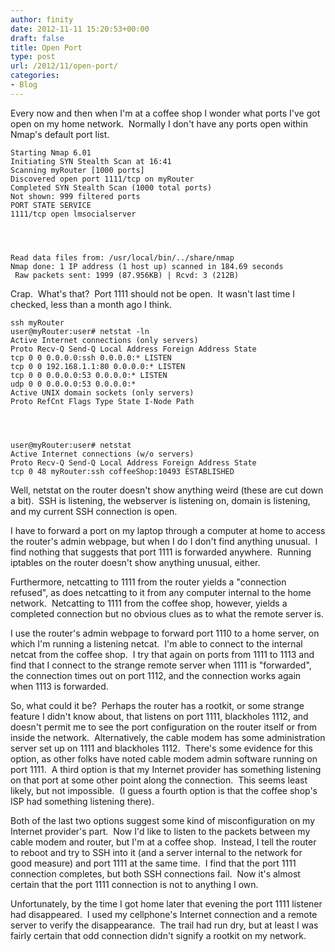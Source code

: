 ```yaml
---
author: finity
date: 2012-11-11 15:20:53+00:00
draft: false
title: Open Port
type: post
url: /2012/11/open-port/
categories:
- Blog
---
```


Every now and then when I'm at a coffee shop I wonder what ports I've got open on my home network.  Normally I don't have any ports open within Nmap's default port list.

    
    Starting Nmap 6.01
    Initiating SYN Stealth Scan at 16:41
    Scanning myRouter [1000 ports]
    Discovered open port 1111/tcp on myRouter
    Completed SYN Stealth Scan (1000 total ports)
    Not shown: 999 filtered ports
    PORT STATE SERVICE
    1111/tcp open lmsocialserver



    
    Read data files from: /usr/local/bin/../share/nmap
    Nmap done: 1 IP address (1 host up) scanned in 184.69 seconds
     Raw packets sent: 1999 (87.956KB) | Rcvd: 3 (212B)


Crap.  What's that?  Port 1111 should not be open.  It wasn't last time I checked, less than a month ago I think.

    
    ssh myRouter
    user@myRouter:user# netstat -ln
    Active Internet connections (only servers)
    Proto Recv-Q Send-Q Local Address Foreign Address State 
    tcp 0 0 0.0.0.0:ssh 0.0.0.0:* LISTEN 
    tcp 0 0 192.168.1.1:80 0.0.0.0:* LISTEN 
    tcp 0 0 0.0.0.0:53 0.0.0.0:* LISTEN 
    udp 0 0 0.0.0.0:53 0.0.0.0:* 
    Active UNIX domain sockets (only servers)
    Proto RefCnt Flags Type State I-Node Path



    
    user@myRouter:user# netstat
    Active Internet connections (w/o servers)
    Proto Recv-Q Send-Q Local Address Foreign Address State 
    tcp 0 48 myRouter:ssh coffeeShop:10493 ESTABLISHED


Well, netstat on the router doesn't show anything weird (these are cut down a bit).  SSH is listening, the webserver is listening on, domain is listening, and my current SSH connection is open.

I have to forward a port on my laptop through a computer at home to access the router's admin webpage, but when I do I don't find anything unusual.  I find nothing that suggests that port 1111 is forwarded anywhere.  Running iptables on the router doesn't show anything unusual, either.

Furthermore, netcatting to 1111 from the router yields a "connection refused", as does netcatting to it from any computer internal to the home network.  Netcatting to 1111 from the coffee shop, however, yields a completed connection but no obvious clues as to what the remote server is.

I use the router's admin webpage to forward port 1110 to a home server, on which I'm running a listening netcat.  I'm able to connect to the internal netcat from the coffee shop.  I try that again on ports from 1111 to 1113 and find that I connect to the strange remote server when 1111 is "forwarded", the connection times out on port 1112, and the connection works again when 1113 is forwarded.

So, what could it be?  Perhaps the router has a rootkit, or some strange feature I didn't know about, that listens on port 1111, blackholes 1112, and doesn't permit me to see the port configuration on the router itself or from inside the network.  Alternatively, the cable modem has some administration server set up on 1111 and blackholes 1112.  There's some evidence for this option, as other folks have noted cable modem admin software running on port 1111.  A third option is that my Internet provider has something listening on that port at some other point along the connection.  This seems least likely, but not impossible.  (I guess a fourth option is that the coffee shop's ISP had something listening there).

Both of the last two options suggest some kind of misconfiguration on my Internet provider's part.  Now I'd like to listen to the packets between my cable modem and router, but I'm at a coffee shop.  Instead, I tell the router to reboot and try to SSH into it (and a server internal to the network for good measure) and port 1111 at the same time.  I find that the port 1111 connection completes, but both SSH connections fail.  Now it's almost certain that the port 1111 connection is not to anything I own.

Unfortunately, by the time I got home later that evening the port 1111 listener had disappeared.  I used my cellphone's Internet connection and a remote server to verify the disappearance.  The trail had run dry, but at least I was fairly certain that odd connection didn't signify a rootkit on my network.
